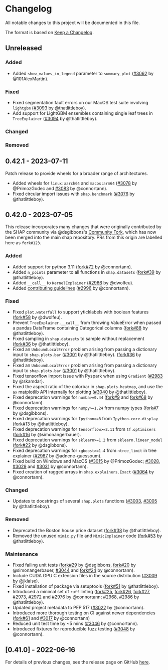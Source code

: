 # Changelog

All notable changes to this project will be documented in this file.

The format is based on [Keep a Changelog](https://keepachangelog.com/en/1.0.0/).

## Unreleased
<!--Changes from new PRs should be put in this section-->

### Added

- Added `show_values_in_legend` parameter to `summary_plot`
  ([#3062](https://github.com/slundberg/shap/pull/3062) by @101AlexMartin).

### Fixed

- Fixed segmentation fault errors on our MacOS test suite involving `lightgbm`
  ([#3093](https://github.com/slundberg/shap/pull/3093) by @thatlittleboy).
- Add support for LightGBM ensembles containing single leaf trees in `TreeExplainer`
  ([#3094](https://github.com/slundberg/shap/pull/3094) by @thatlittleboy).

### Changed

### Removed

## 0.42.1 - 2023-07-11

Patch release to provide wheels for a broader range of architectures.

- Added wheels for `linux:aarch64` and `macos:arm64`
  ([#3078](https://github.com/slundberg/shap/pull/3078) by @PrimozGodec and
  [#3083](https://github.com/slundberg/shap/pull/3083) by @connortann).
- Fixed circular import issues with `shap.benchmark`
  ([#3076](https://github.com/slundberg/shap/pull/3076) by @thatlittleboy).

## 0.42.0 - 2023-07-05

This release incorporates many changes that were originally contributed by the SHAP
community via @dsgibbons's [Community Fork][fork], which has now been merged
into the main shap repository. PRs from this origin are labelled here as `fork#123`.

[fork]: https://github.com/slundberg/shap/discussions/2942

### Added

- Added support for python 3.11
  ([fork#72](https://github.com/dsgibbons/shap/pull/72) by @connortann).
- Added `n_points` parameter to all functions in `shap.datasets`
  ([fork#39](https://github.com/dsgibbons/shap/pull/39) by @thatlittleboy).
- Added `__call__` to `KernelExplainer`
  ([#2966](https://github.com/slundberg/shap/pull/2966) by @dwolfeu).
- Added [contributing guidelines][contrib-guide]
  ([#2996](https://github.com/slundberg/shap/pull/2996) by @connortann).

[contrib-guide]: [https://github.com/slundberg/shap/blob/master/CONTRIBUTING.md]

### Fixed

- Fixed `plot.waterfall` to support yticklabels with boolean features
  ([fork#58](https://github.com/dsgibbons/shap/pull/58) by @dwolfeu).
- Prevent `TreeExplainer.__call__` from throwing ValueError when passed a pandas
  DataFrame containing Categorical columns
  ([fork#88](https://github.com/dsgibbons/shap/pull/88) by @thatlittleboy).
- Fixed sampling in `shap.datasets` to sample without replacement
  ([fork#36](https://github.com/dsgibbons/shap/pull/36) by @thatlittleboy).
- Fixed an `UnboundLocalError` problem arising from passing a dictionary input to `shap.plots.bar`
  ([#3001](https://github.com/slundberg/shap/pull/3001) by @thatlittleboy).
  ([fork#36](https://github.com/dsgibbons/shap/pull/36) by @thatlittleboy).
- Fixed an `UnboundLocalError` problem arising from passing a dictionary input
  to `shap.plots.bar`
  ([#3001](https://github.com/slundberg/shap/pull/3000) by @thatlittleboy).
- Fixed tensorflow import issue with Pyspark when using `Gradient`
  ([#2983](https://github.com/slundberg/shap/pull/2983) by @skamdar).
- Fixed the aspect ratio of the colorbar in `shap.plots.heatmap`, and use the
  `ax` matplotlib API internally for plotting
  ([#3040](https://github.com/slundberg/shap/pull/3040) by @thatlittleboy).
- Fixed deprecation warnings for `numba>=0.44`
  ([fork#9](https://github.com/dsgibbons/shap/pull/9) and
  [fork#68](https://github.com/dsgibbons/shap/pull/68) by @connortann).
- Fixed deprecation warnings for `numpy>=1.24` from numpy types
  ([fork#7](https://github.com/dsgibbons/shap/pull/7) by @dsgibbons).
- Fixed deprecation warnings for `Ipython>=8` from `Ipython.core.display`
  ([fork#13](https://github.com/dsgibbons/shap/pull/13) by @thatlittleboy).
- Fixed deprecation warnings for `tensorflow>=2.11` from `tf.optimisers`
  ([fork#16](https://github.com/dsgibbons/shap/pull/16) by @simonangerbauer).
- Fixed deprecation warnings for `sklearn>=1.2` from `sklearn.linear_model`
  ([fork#22](https://github.com/dsgibbons/shap/pull/22) by @dsgibbons).
- Fixed deprecation warnings for `xgboost>=1.4` from `ntree_limit` in tree explainer
  ([#2987](https://github.com/slundberg/shap/pull/2987) by @adnene-guessoum).
- Fixed build on Windows and MacOS
  ([#3015](https://github.com/slundberg/shap/pull/3015) by @PrimozGodec;
  [#3028](https://github.com/slundberg/shap/pull/3028),
  [#3029](https://github.com/slundberg/shap/pull/3029) and
  [#3031](https://github.com/slundberg/shap/pull/3031) by @connortann).
- Fixed creation of ragged arrays in `shap.explainers.Exact`
  ([#3064](https://github.com/slundberg/shap/pull/3064) by @connortann).

### Changed

- Updates to docstrings of several `shap.plots` functions
  ([#3003](https://github.com/slundberg/shap/pull/3003),
   [#3005](https://github.com/slundberg/shap/pull/3005) by @thatlittleboy).

### Removed

- Deprecated the Boston house price dataset
  ([fork#38](https://github.com/dsgibbons/shap/pull/38) by @thatlittleboy).
- Removed the unused `mimic.py` file and `MimicExplainer` code
  ([fork#53](https://github.com/dsgibbons/shap/pull/53) by @thatlittleboy).

### Maintenance

- Fixed failing unit tests
  ([fork#29](https://github.com/dsgibbons/shap/pull/29) by @dsgibbons,
   [fork#20](https://github.com/dsgibbons/shap/pull/20) by @simonangerbauer,
   [#3044](https://github.com/slundberg/shap/pull/3044) and
   [fork#24](https://github.com/dsgibbons/shap/pull/24) by @connortann).
- Include CUDA GPU C extension files in the source distribution
  ([#3009](https://github.com/slundberg/shap/pull/3009) by @jklaise).
- Fixed installation of package via setuptools
  ([fork#51](https://github.com/dsgibbons/shap/pull/51) by @thatlittleboy).
- Introduced a minimal set of `ruff` linting
  ([fork#25](https://github.com/dsgibbons/shap/pull/25),
   [fork#26](https://github.com/dsgibbons/shap/pull/26),
   [fork#27](https://github.com/dsgibbons/shap/pull/27),
   [#2973](https://github.com/slundberg/shap/pull/2973),
   [#2972](https://github.com/slundberg/shap/pull/2972) and
   [#2976](https://github.com/slundberg/shap/pull/2976) by @connortann;
   [#2968](https://github.com/slundberg/shap/pull/2968),
   [#2986](https://github.com/slundberg/shap/pull/2986) by @thatlittleboy).
- Updated project metadata to PEP 517
  ([#3022](https://github.com/slundberg/shap/pull/3022) by @connortann).
- Introduced more thorough testing on CI against newer dependencies
  ([fork#61](https://github.com/dsgibbons/shap/pull/61) and
   [#3017](https://github.com/slundberg/shap/pull/3017)
  by @connortann)
- Reduced unit test time by ~5 mins
  ([#3046](https://github.com/slundberg/shap/pull/3046) by @connortann).
- Introduced fixtures for reproducible fuzz testing
  ([#3048](https://github.com/slundberg/shap/pull/3048) by @connortann).


## [0.41.0] - 2022-06-16

For details of previous changes, see the release page on GitHub
[here](https://github.com/slundberg/shap/releases).
